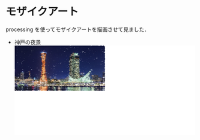 # モザイクアート

processing を使ってモザイクアートを描画させて見ました．

- 神戸の夜景
![picture_kobe](https://github.com/hiratekatayama/pic_art/blob/master/picture_mosaic/picture_mosaic_0314.png)
